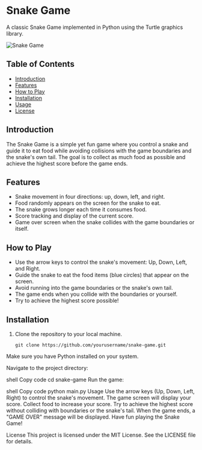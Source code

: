 
# Snake Game

A classic Snake Game implemented in Python using the Turtle graphics library. 

![Snake Game](snake_game.gif)

## Table of Contents
- [Introduction](#introduction)
- [Features](#features)
- [How to Play](#how-to-play)
- [Installation](#installation)
- [Usage](#usage)
- [License](#license)

## Introduction

The Snake Game is a simple yet fun game where you control a snake and guide it to eat food while avoiding collisions with the game boundaries and the snake's own tail. The goal is to collect as much food as possible and achieve the highest score before the game ends.

## Features

- Snake movement in four directions: up, down, left, and right.
- Food randomly appears on the screen for the snake to eat.
- The snake grows longer each time it consumes food.
- Score tracking and display of the current score.
- Game over screen when the snake collides with the game boundaries or itself.

## How to Play

- Use the arrow keys to control the snake's movement: Up, Down, Left, and Right.
- Guide the snake to eat the food items (blue circles) that appear on the screen.
- Avoid running into the game boundaries or the snake's own tail.
- The game ends when you collide with the boundaries or yourself.
- Try to achieve the highest score possible!

## Installation

1. Clone the repository to your local machine.
   ```shell
   git clone https://github.com/yourusername/snake-game.git
Make sure you have Python installed on your system.

Navigate to the project directory:

shell
Copy code
cd snake-game
Run the game:

shell
Copy code
python main.py
Usage
Use the arrow keys (Up, Down, Left, Right) to control the snake's movement.
The game screen will display your score.
Collect food to increase your score.
Try to achieve the highest score without colliding with boundaries or the snake's tail.
When the game ends, a "GAME OVER" message will be displayed.
Have fun playing the Snake Game!

License
This project is licensed under the MIT License. See the LICENSE file for details.
